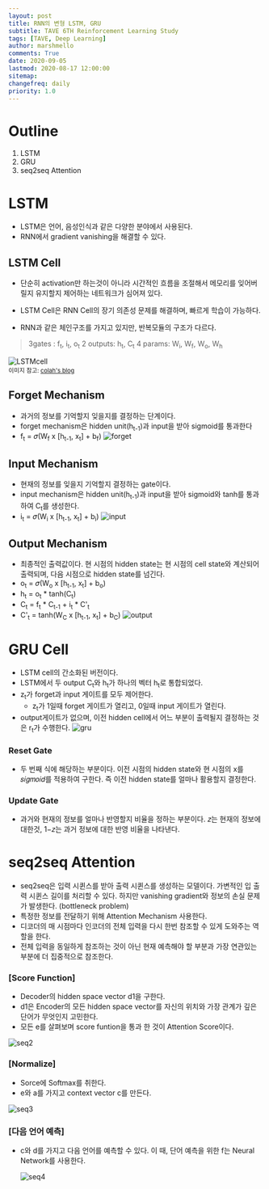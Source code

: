 ```yaml
---
layout: post
title: RNN의 변형 LSTM, GRU
subtitle: TAVE 6TH Reinforcement Learning Study
tags: [TAVE, Deep Learning]
author: marshmello
comments: True
date: 2020-09-05
lastmod: 2020-08-17 12:00:00
sitemap:
changefreq: daily
priority: 1.0
---
```


# Outline

1. LSTM
2. GRU
3. seq2seq Attention

# LSTM

- LSTM은 언어, 음성인식과 같은 다양한 분야에서 사용된다.
- RNN에서 gradient vanishing을 해결할 수 있다.

## LSTM Cell

- 단순히 activation만 하는것이 아니라 시간적인 흐름을 조절해서 메모리를 잊어버릴지 유지할지 제어하는 네트워크가 심어져 있다.

- LSTM Cell은 RNN Cell의 장기 의존성 문제를 해결하며, 빠르게 학습이 가능하다.
- RNN과 같은 체인구조를 가지고 있지만, 반복모듈의 구조가 다르다.

> 3gates : f<sub>t</sub>, i<sub>t</sub>, o<sub>t</sub>
> 2 outputs: h<sub>t</sub>, C<sub>t</sub>
> 4 params: W<sub>i</sub>, W<sub>f</sub>, W<sub>o</sub>, W<sub>h</sub>

![LSTMcell](/assets/img/LSTM_GRU/LSTM_Cellmy.png)  
 <sub>이미지 참고: [colah's blog](http://colah.github.io/posts/2015-08-Understanding-LSTMs/)</sub>

## Forget Mechanism

- 과거의 정보를 기억할지 잊을지를 결정하는 단계이다.
- forget mechanism은 hidden unit(h<sub>t-1</sub>)과 input을 받아 sigmoid를 통과한다
- f<sub>t</sub> = 𝜎(W<sub>f</sub> x \[h<sub>t-1</sub>, x<sub>t</sub>] + b<sub>f</sub>)
  ![forget](/assets/img/LSTM_GRU/forget.png)

## Input Mechanism

- 현재의 정보를 잊을지 기억할지 결정하는 gate이다.
- input mechanism은 hidden unit(h<sub>t-1</sub>)과 input을 받아 sigmoid와 tanh를 통과 하여 C<sub>t</sub>를 생성한다.
- i<sub>t</sub> = 𝜎(W<sub>i</sub> x \[h<sub>t-1</sub>, x<sub>t</sub>] + b<sub>i</sub>)
  ![input](/assets/img/LSTM_GRU/input.png)

## Output Mechanism

- 최종적인 출력값이다. 현 시점의 hidden state는 현 시점의 cell state와 계산되어 출력되며, 다음 시점으로 hidden state를 넘긴다.
- o<sub>t</sub> = 𝜎(W<sub>o</sub> x \[h<sub>t-1</sub>, x<sub>t</sub>] + b<sub>o</sub>)
- h<sub>t</sub> = o<sub>t</sub> \* tanh(C<sub>t</sub>)
- C<sub>t</sub> = f<sub>t</sub> \* C<sub>t-1</sub> + i<sub>t</sub> \* C'<sub>t</sub>
- C'<sub>t</sub> = tanh(W<sub>C</sub> x \[h<sub>t-1</sub>, x<sub>t</sub>] + b<sub>C</sub>)
  ![output](/assets/img/LSTM_GRU/output.png)

# GRU Cell

- LSTM cell의 간소화된 버전이다.
- LSTM에서 두 output C<sub>t</sub>와 h<sub>t</sub>가 하나의 벡터 h<sub>t</sub>로 통합되었다.
- z<sub>t</sub>가 forget과 input 게이트를 모두 제어한다.
  - z<sub>t</sub>가 1일때 forget 게이트가 열리고, 0일때 input 게이트가 열린다.
- output게이트가 없으며, 이전 hidden cell에서 어느 부분이 출력될지 결정하는 것은 r<sub>t</sub>가 수행한다.
  ![gru](/assets/img/LSTM_GRU/gru.png)

### Reset Gate

- 두 번째 식에 해당하는 부분이다. 이전 시점의 hidden state와 현 시점의 x를 𝑠𝑖𝑔𝑚𝑜𝑖𝑑를 적용하여 구한다. 즉 이전 hidden state를 얼마나 활용할지 결정한다.

### Update Gate

- 과거와 현재의 정보를 얼마나 반영할지 비율을 정하는 부분이다. 𝑧는 현재의 정보에 대한것, 1−𝑧는 과거 정보에 대한 반영 비율을 나타낸다.

# seq2seq Attention

- seq2seq은 입력 시퀸스를 받아 출력 시퀸스를 생성하는 모델이다. 가변적인 입 출력 시퀸스 길이를 처리할 수 있다. 하지만 vanishing gradient와 정보의 손실 문제가 발생한다. (bottleneck problem)
- 특정한 정보를 전달하기 위해 Attention Mechanism 사용한다.
- 디코더의 매 시점마다 인코더의 전체 입력을 다시 한번 참조할 수 있게 도와주는 역할을 한다.
- 전체 입력을 동일하게 참조하는 것이 아닌 현재 예측해야 할 부분과 가장 연관있는 부분에 더 집중적으로 참조한다.

### <b>\[Score Function]</b>

- Decoder의 hidden space vector d1을 구한다.
- d1은 Encoder의 모든 hidden space vector를 자신의 위치와 가장 관계가 깊은 단어가 무엇인지 고민한다.
- 모든 e를 살펴보며 score funtion을 통과 한 것이 Attention Score이다.

![seq2](/assets/img/LSTM_GRU/seq2.png)

### <b>\[Normalize]</b>

- Sorce에 Softmax를 취한다.
- e와 a를 가지고 context vector c를 만든다.

![seq3](/assets/img/LSTM_GRU/seq3.png)

### <b>\[다음 언어 예측]</b>

- c와 d를 가지고 다음 언어를 예측할 수 있다. 이 때, 단어 예측을 위한 f는 Neural Network를 사용한다.

  ![seq4](/assets/img/LSTM_GRU/seq4.png)

